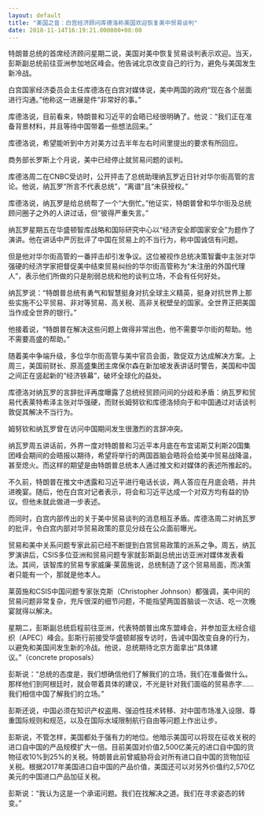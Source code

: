 ```yaml
---
layout: default
title: "美国之音：白宫经济顾问库德洛称美国欢迎恢复美中贸易谈判"
date: 2018-11-14T16:19:21.000000+08:00
---
```


特朗普总统的首席经济顾问星期二说，美国对美中恢复贸易谈判表示欢迎。当天，彭斯副总统前往亚洲参加地区峰会。他告诫北京改变自己的行为，避免与美国发生新冷战。

白宫国家经济委员会主任库德洛在白宫对媒体说，美中两国的政府“现在各个层面进行沟通。”他称这一进展是件“非常好的事。”

库德洛说，目前看来，特朗普和习近平的会晤已经很明确了。他说：“我们正在准备背景材料，并且等待中国带着一些想法回来。”

库德洛说，希望能听到中方对美方过去半年左右时间里提出的要求有所回应。

商务部长罗斯上个月说，美中已经停止就贸易问题的谈判。

库德洛周二在CNBC受访时，公开抨击了总统助理纳瓦罗近日针对华尔街高管的言论。他说，纳瓦罗“所言不代表总统”，“离谱”且“未获授权。”

库德洛说，纳瓦罗是给总统帮了一个“大倒忙。”他证实，特朗普曾和华尔街及总统顾问圈子之外的人讲过话，但“彼得严重失言。”

纳瓦罗星期五在华盛顿智库战略和国际研究中心以“经济安全即国家安全”为题作了演讲。他在讲话中严厉批评了中国在贸易上的不当行为，称中国诚信有问题。

但是他对华尔街高管的一番抨击却引发争议。这位被视作总统决策智囊中主张对华强硬的经济学家把督促美中结束贸易纠纷的华尔街高管称为“未注册的外国代理人”，表示他们所做的只是削弱总统和他的谈判立场，不会有任何好处。

纳瓦罗说：“特朗普总统有勇气和智慧挺身对抗全球主义精英，挺身对抗世界上那些实施不公平贸易、非对等贸易、高关税、高非关税壁垒的国家。全世界正把美国当作成全世界的银行。”

他接着说，“特朗普在解决这些问题上做得非常出色，他不需要华尔街的帮助。他不需要高盛的帮助。”

随着美中争端升级，多位华尔街高管与美中官员会面，敦促双方达成解决方案。上周三，美国前财长、原高盛集团主席保尔森在新加坡发表讲话时警告，美国和中国之间正在竖起新的“经济铁幕”，破坏全球化的益处。

库德洛对纳瓦罗的言辞批评再度曝露了总统经贸顾问间的分歧和矛盾：纳瓦罗和贸易代表莱特希泽主张对华强硬，而财长姆努钦和库德洛倾向于和中国通过对话谈判敦促其解决不当行为。

姆努钦和纳瓦罗曾在访问中国期间发生很激烈的言辞冲突。

纳瓦罗周五讲话前，外界一度对特朗普和习近平本月底在布宜诺斯艾利斯20国集团峰会期间的会晤报以期待，希望将举行的两国首脑会晤将会给美中贸易战降温，甚至熄火。而这样的期望是由特朗普总统本人通过推文和对媒体的表述所推起的。

不久前，特朗普在推文中透露和习近平进行电话长谈，两人答应在月底会晤，并共进晚宴。随后，他在白宫对记者表示，将会和习近平达成一个对双方均有益的协议。但他未就此做进一步表述。

而同时，白宫内部传出的关于美中贸易谈判的消息相互矛盾。库德洛周二对纳瓦罗的批评，令白宫内部对华贸易政策的意见分歧在公众面前曝光。

贸易和美中关系问题专家此前已经不断提到白宫贸易政策的派系之争。周五，纳瓦罗演讲后，CSIS多位亚洲和贸易问题专家就彭斯副总统出访亚洲对媒体发表看法。其间，该智库的贸易专家威廉·莱茵施说，总统制造了这个贸易局面，而决策者只能有一个，那就是他本人。

莱茵施和CSIS中国问题专家张克斯（Christopher Johnson）都强调，美中间的贸易问题非常复杂，充斥很深的细节问题，不能指望两国首脑谈一次话、吃一次晚宴就得以解决。

星期二，彭斯副总统启程前往亚洲，代表特朗普出席东盟峰会，并参加亚太经合组织（APEC）峰会。彭斯行前接受华盛顿邮报专访时，告诫中国改变自身的行为，以避免和美国间发生新的冷战。他说，总统期待北京方面拿出“具体建议。”（concrete proposals）

彭斯说：“总统的态度是，我们想确信他们了解我们的立场，我们在准备做什么。那样他们到阿根廷时，就会带着具体的建议，不光是针对我们面临的贸易赤字……我们相信中国了解我们的立场。”

彭斯还说，中国必须在知识产权盗用、强迫性技术转移、对中国市场准入设限、尊重国际规则和规范，以及在国际水域限制航行自由等问题上作出让步。

彭斯说，不管怎样，美国都处于强有力的地位。他暗示美国可以将现在征收关税的进口自中国的产品规模扩大一倍。目前美国对价值2,500亿美元的进口自中国的货物征收10%到25%的关税。特朗普此前曾威胁将会对所有进口自中国的货物加征关税。根据2017年美国进口自中国的产品价值，美国还可以对另外价值约2,570亿美元的中国进口产品加征关税。

彭斯说：“我认为这是一个承诺问题。我们在找解决之道。我们在寻求姿态的转变。”

